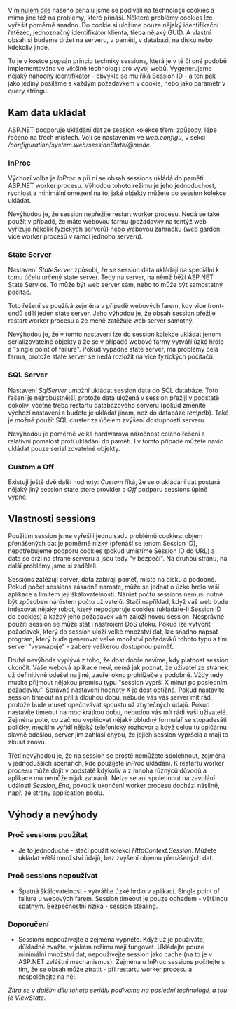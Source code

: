 <!-- dcterms:identifier = aspnetcz#193 -->
<!-- dcterms:title = Stavové HTTP: Sessions -->
<!-- dcterms:abstract = Web byl stvořen jako bezstavový a struktura HTTP a HTML tomu odpovídá. Pokud chceme tuto bezstavovost překlenout, existuje několik technik, které nám umožní toto omezení obejít. Populární jsou například sessions. Podíváme se jak fungují a jak jsou implementovány v ASP.NET. -->
<!-- np9:categoryId = 1 -->
<!-- x4w:category = Tipy, triky -->
<!-- np9:authorId = 1 -->
<!-- np9:authorEmail = michal.valasek@altairis.cz -->
<!-- dcterms:creator = Michal Altair Valášek -->
<!-- np9:serialId = 4 -->
<!-- x4w:serial = Stavové HTTP -->
<!-- dcterms:created = 2008-03-22T08:00:00+01:00 -->
<!-- dcterms:dateAccepted = 2008-03-22T08:00:00+01:00 -->

V [minulém díle](http://www.aspnet.cz/Articles/191-stavove-http-cookies.aspx) našeho seriálu jsme se podívali na technologii cookies a mimo jiné též na problémy, které přináší. Některé problémy cookies lze vyřešit poměrně snadno. Do cookie si uložíme pouze nějaký identifikační řetězec, jednoznačný identifikátor klienta, třeba nějaký GUID. A vlastní obsah si budeme držet na serveru, v paměti, v databázi, na disku nebo kdekoliv jinde.

To je v kostce popsán princip techniky sessions, která je v té či oné podobě implementována ve většině technologií pro vývoj webů. Vygenerujeme nějaký náhodný identifikátor - obvykle se mu říká Session ID - a ten pak jako jediný posíláme s každým požadavkem v cookie, nebo jako parametr v query stringu.

## Kam data ukládat

ASP.NET podporuje ukládání dat ze session kolekce třemi způsoby, lépe řečeno na třech místech. Volí se nastavením ve *web.configu*, v sekci */configuration/system.web/sessionState/@mode*. 

### InProc

Výchozí volba je *InProc* a při ní se obsah sessions ukládá do paměti ASP.NET worker procesu. Výhodou tohoto režimu je jeho jednoduchost, rychlost a minimální omezení na to, jaké objekty můžete do session kolekce ukládat. 

Nevýhodou je, že session nepřežije restart worker procesu. Nedá se také použít v případě, že máte webovou farmu (požadavky na tentýž web vyřizuje několik fyzických serverů) nebo webovou zahrádku (web garden, více worker procesů v rámci jednoho serveru).

### State Server

Nastavení *StateServer* způsobí, že se session data ukládají na speciální k tomu účelu určený state server. Tedy na server, na němž běží ASP.NET State Service. To může být web server sám, nebo to může být samostatný počítač. 

Toto řešení se používá zejména v případě webových farem, kdy více front-endů sdílí jeden state server. Jeho výhodou je, že obsah session přežije restart worker procesu a že méně zatěžuje web server samotný. 

Nevýhodou je, že v tomto nastavení lze do session kolekce ukládat jenom serializovatelné objekty a že se v případě webové farmy vytváří úzké hrdlo a "single point of failure". Pokud vypadne state server, má problémy celá farma, protože state server se nedá rozložit na více fyzických počítačů.

### SQL Server

Nastavení *SqlServer* umožní ukládat session data do SQL databáze. Toto řešení je nejrobustnější, protože data uložená v session přežijí v podstatě cokoliv, včetně třeba restartu databázového serveru (pokud změníte výchozí nastavení a budete je ukládat jinam, než do databáze *tempdb*). Také je možné použít SQL cluster za účelem zvýšení dostupnosti serveru. 

Nevýhodou je poměrně velká hardwarová náročnost celého řešení a relativní pomalost proti ukládání do paměti. I v tomto případě můžete navíc ukládat pouze serializovatelné objekty.

### Custom a Off

Existují ještě dvě další hodnoty: *Custom* říká, že se o ukládání dat postará nějaký jiný session state store provider a *Off* podporu sessions úplně vypne.

## Vlastnosti sessions

Použitím session jsme vyřešili jednu sadu problémů cookies: objem přenášených dat je poměrně nízký (přenáší se jenom Session ID), nepotřebujeme podporu cookies (pokud umístíme Session ID do URL) a data se drží na straně serveru a jsou tedy "v bezpečí". Na druhou stranu, na další problémy jsme si zadělali.

Sessions zatěžují server, data zabírají paměť, místo na disku a podobně. Pokud počet sessions zásadně naroste, může se jednat o úzké hrdlo vaší aplikace a limitem její škálovatelnosti. Nárůst počtu sessions nemusí nutně být způsoben nárůstem počtu uživatelů. Stačí například, když váš web bude indexovat nějaký robot, který nepodporuje cookies (ukládáte-li Session ID do cookies) a každý jeho požadavek vám založí novou session. Nesprávné použití session se může stát i nástrojem DoS útoku. Pokud lze vytvořit požadavek, který do session uloží velké množství dat, lze snadno napsat program, který bude generovat velké množství požadavků tohoto typu a tím server "vyswapuje" - zabere veškerou dostupnou paměť.

Druhá nevýhoda vyplývá z toho, že dost dobře nevíme, kdy platnost session ukončit. Vaše webová aplikace neví, nemá jak poznat, že uživatel ze stránek už definitivně odešel na jiné, zavřel okno prohlížeče a podobně. Vždy tedy musíte přijmout nějakou premisu typu "session vyprší X minut po posledním požadavku". Správné nastavení hodnoty X je dost obtížné. Pokud nastavíte session timeout na příliš dlouhou dobu, nebude vás váš server mít rád, protože bude muset opečovávat spoustu už zbytečných údajů. Pokud nastavíte timeout na moc krátkou dobu, nebudou vás mít rádi vaši uživatelé. Zejména poté, co začnou vyplňovat nějaký obludný formulář se stopadesáti políčky, mezitím vyřídí nějaký telefonický rozhovor a když celou tu opičárnu slavně odešlou, server jim zahlásí chybu, že jejich session vypršela a mají to zkusit znovu.

Třetí nevýhodou je, že na session se prostě nemůžete spolehnout, zejména v jednodušších scénářích, kde použijete *InProc* ukládání. K restartu worker procesu může dojít v podstatě kdykoliv a z mnoha různýců důvodů a aplikace mu nemůže nijak zabránit. Nelze se ani spolehnout na zavolání události *Session_End*, pokud k ukončení worker procesu dochází násilně, např. ze strany application poolu.

## Výhody a nevýhody

### Proč sessions použítat

*   Je to jednoduché - stačí použít kolekci *HttpContext.Session*.  Můžete ukládat větší množství údajů, bez zvýšení objemu přenášených dat. 

### Proč sessions nepoužívat

*   Špatná škálovatelnost - vytváříte úzké hrdlo v aplikaci.  Single point of failure u webových farem.  Session timeout je pouze odhadem - většinou špatným.  Bezpečnostní rizika - session stealing. 

### Doporučení

*   Sessions nepoužívejte a zejména vypněte.  Když už je používáte, důkladně zvažte, v jakém režimu mají fungovat.  Ukládejte pouze minimální množství dat, nepoužívejte session jako cache (na to je v ASP.NET zvláštní mechanismus).  Zejména u InProc sessions počítejte s tím, že se obsah může ztratit - při restartu worker procesu a nespoléhejte na něj. 

*Zítra se v dalším dílu tohoto seriálu podíváme na poslední technologii, a tou je ViewState.*